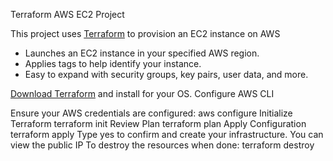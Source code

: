 Terraform AWS EC2 Project

This project uses [Terraform](https://www.terraform.io/) to provision an EC2 instance on AWS

- Launches an EC2 instance in your specified AWS region.
- Applies tags to help identify your instance.
- Easy to expand with security groups, key pairs, user data, and more.

[Download Terraform](https://www.terraform.io/downloads) and install for your OS.
Configure AWS CLI

Ensure your AWS credentials are configured:
aws configure
Initialize Terraform
terraform init
Review Plan
terraform plan
Apply Configuration
terraform apply
Type yes to confirm and create your infrastructure.
You can view the public IP 
To destroy the resources when done:
terraform destroy
